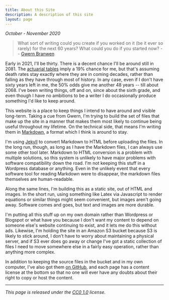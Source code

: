 ```yaml
---
title: About this Site
description: A description of this site 
layout: page
---
```


*October - November 2020*

>What sort of writing could you create if you worked on it (be it 
ever so rarely) for the next 60 years? What could you do if you 
started now? 
-- [Gwern Branwen](https://www.gwern.net/About#long-site)

Early in 2021, I'll be thirty. There is a decent chance I'll be 
around still in 2081. The 
[actuarial tables](https://www.ssa.gov/oact/STATS/table4c6.html) 
imply a 19% chance for me, but that's assuming death rates stay 
exactly where they are in coming decades, rather than falling as 
they have through most of history. In any case, even if I don't have 
sixty years left in me, the 50% odds give me another 48 years -- till 
about 2068. I've been writing things, off and on, since about the 
sixth grade, and even though I have no ambitions to be a writer I do 
occasionally produce something I'd like to keep around.

This website is a place to keep things I intend to have around and visible
long-term. Taking a cue from Gwern, I'm trying to build the set of files that
make up the site in a manner that makes them most likely to continue being
useful throughout my lifetime. On the technical side, that means I'm writing
them in [Markdown](https://en.wikipedia.org/wiki/Markdown), a format which 
I think is around to stay. 

I'm using [Jekyll](https://en.wikipedia.org/wiki/Jekyll_(software)) to 
convert Markdown to HTML before uploading the files. In the
long run, though, as long as I have the Markdown files, I can always use some
other tool later. Markdown to HTML conversion is a problem with multiple
solutions, so this system is unlikely to have major problems with software
compatibility down the road. I'm not keeping this stuff in a Wordpress database
or anything. Even in the unlikely event that every software tool for reading
Markdown were to disappear, the markdown files themselves are human-readable.

Along the same lines, I'm building this as a static site, out of HTML and
images. In the short run, using something like Latex via Javascript to render
equations or similar things might seem convenient, but images aren't going away.
Software comes and goes, but text and images are more durable.

I'm putting all this stuff up on my own domain rather than Wordpress or Blogspot
or what have you because I don't want my content to depend on someone else's 
website
continuing to exist, and it lets me do this without ads. Likewise, I'm holding
the site in an Amazon S3 bucket because S3 is likely to stick around, I don't
have to worry about maintaining a physical server, and if S3 ever does go away
or change I've got a static collection of files I need to move somewhere else in
a fairly easy operation, rather than anything more complex.

In addition to keeping the source files in the bucket and in my own computer,
I've also got them [on GitHub](https://github.com/mitchellbpowell/website), and
each page has a content license at the bottom so that no one will ever have any
doubts about their right to copy or host the content.

---

_This page is released under the [CC0 1.0](https://creativecommons.org/publicdomain/zero/1.0/) license._

